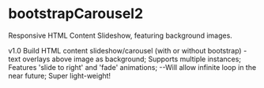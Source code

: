 # bootstrapCarousel2
Responsive HTML Content Slideshow, featuring background images.

v1.0
Build HTML content slideshow/carousel (with or without bootstrap) - text overlays above image as background;
Supports multiple instances;
Features 'slide to right' and 'fade' animations;
--Will allow infinite loop in the near future;
Super light-weight!
